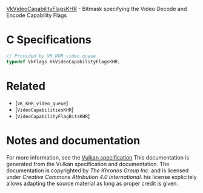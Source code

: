 [VkVideoCapabilityFlagsKHR](https://www.khronos.org/registry/vulkan/specs/1.3-extensions/man/html/VkVideoCapabilityFlagsKHR.html) - Bitmask specifying the Video Decode and Encode Capability Flags

# C Specifications
```c
// Provided by VK_KHR_video_queue
typedef VkFlags VkVideoCapabilityFlagsKHR;
```

# Related
- [`VK_KHR_video_queue`]
- [`VideoCapabilitiesKHR`]
- [`VideoCapabilityFlagBitsKHR`]

# Notes and documentation
For more information, see the [Vulkan specification](https://www.khronos.org/registry/vulkan/specs/1.3-extensions/html/vkspec.html)
This documentation is generated from the Vulkan specification and documentation.
The documentation is copyrighted by *The Khronos Group Inc.* and is licensed under *Creative Commons Attribution 4.0 International*.
his license explicitely allows adapting the source material as long as proper credit is given.
        